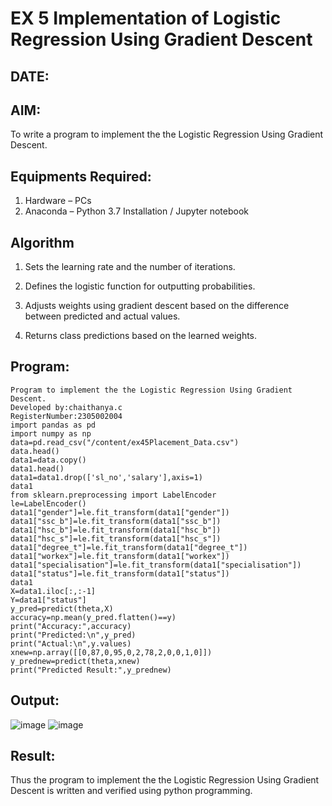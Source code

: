 # EX 5 Implementation of Logistic Regression Using Gradient Descent
## DATE:
## AIM:
To write a program to implement the the Logistic Regression Using Gradient Descent.

## Equipments Required:
1. Hardware – PCs
2. Anaconda – Python 3.7 Installation / Jupyter notebook

## Algorithm
1. Sets the learning rate and the number of iterations.
 
2. Defines the logistic function for outputting probabilities.
 
3. Adjusts weights using gradient descent based on the difference between predicted and actual values.
  
4. Returns class predictions based on the learned weights. 
 

## Program:
```
Program to implement the the Logistic Regression Using Gradient Descent.
Developed by:chaithanya.c 
RegisterNumber:2305002004 
import pandas as pd
import numpy as np
data=pd.read_csv("/content/ex45Placement_Data.csv")
data.head()
data1=data.copy()
data1.head()
data1=data1.drop(['sl_no','salary'],axis=1)
data1
from sklearn.preprocessing import LabelEncoder
le=LabelEncoder()
data1["gender"]=le.fit_transform(data1["gender"])
data1["ssc_b"]=le.fit_transform(data1["ssc_b"])
data1["hsc_b"]=le.fit_transform(data1["hsc_b"])
data1["hsc_s"]=le.fit_transform(data1["hsc_s"])
data1["degree_t"]=le.fit_transform(data1["degree_t"])
data1["workex"]=le.fit_transform(data1["workex"])
data1["specialisation"]=le.fit_transform(data1["specialisation"])
data1["status"]=le.fit_transform(data1["status"])
data1
X=data1.iloc[:,:-1]
Y=data1["status"]
y_pred=predict(theta,X)
accuracy=np.mean(y_pred.flatten()==y)
print("Accuracy:",accuracy)
print("Predicted:\n",y_pred)
print("Actual:\n",y.values)
xnew=np.array([[0,87,0,95,0,2,78,2,0,0,1,0]])
y_prednew=predict(theta,xnew)
print("Predicted Result:",y_prednew)
```

## Output:
![image](https://github.com/user-attachments/assets/ba401cd4-b337-4132-b271-109cb0b328d4)
![image](https://github.com/user-attachments/assets/cc564fb8-3801-4e8a-a433-94edf8dfd84c)






## Result:
Thus the program to implement the the Logistic Regression Using Gradient Descent is written and verified using python programming.


